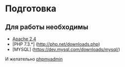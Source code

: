 Подготовка
===
Для работы необходимы
---

* [Apache 2.4](https://httpd.apache.org/download.cgi)
* [PHP 7.3.*] (http://php.net/downloads.php)
* [MYSQL] (https://dev.mysql.com/downloads/mysql/)

 И желательно [phpmyadmin](https://www.phpmyadmin.net/)